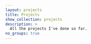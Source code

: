 ```yaml
---
layout: projects
title: Projects
show_collection: projects
description: >
  All the projects I've done so far.
no_groups: true
---
```


